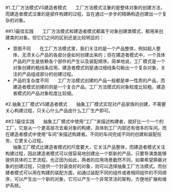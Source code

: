 #1.工厂方法模式VS建造者模式
&nbsp;&nbsp;&nbsp;&nbsp;&nbsp;&nbsp;工厂方法模式注重的是整体对象的创建方法，而建造者模式注重的是部件构建的过程，旨在通过一步步的精确构造创建出一个复杂的对象。


##1.1最佳实践
&nbsp;&nbsp;&nbsp;&nbsp;&nbsp;&nbsp;工厂方法模式和建造者模式都属于对象创建类模式，都用来创建类的对象。但它们之间的区别还是比较明显的：

- 意图不同
&nbsp;&nbsp;&nbsp;&nbsp;&nbsp;&nbsp;在工厂方法模式里，我们关注的是一个产品整体，例如超人整体，无须关心产品的各部分是如何创建出来的；但在建造者模式中，一个具体产品的产生是依赖各个部件的产生以及装配顺序。简单地说，工厂模式是一个对象创建的粗线条应用，建造者模式则是通过细线条勾勒出一个复杂对象，关注的产品组成部分的创建过程。
- 产品的复杂度不同
&nbsp;&nbsp;&nbsp;&nbsp;&nbsp;&nbsp;工厂方法模式创建的产品一般都是单一性质的产品，而建造者模式创建的则是一个复合产品。工厂方法模式的对象粒度比较粗，建造者模式的产品对象粒度比较细。


#2.抽象工厂模式VS建造者模式
&nbsp;&nbsp;&nbsp;&nbsp;&nbsp;&nbsp;抽象工厂模式实现对产品家族的创建，不需要关心构建过程，只关心什么产品由什么工厂生产即可。


##2.1最佳实践
&nbsp;&nbsp;&nbsp;&nbsp;&nbsp;&nbsp;抽象工厂模式中使用“工厂”来描述构建者，就好比一个一个的工厂，它是从一个更高层次去看对象的构建，具体到工厂内部还有很多的车间。而在建造者模式中使用“车间”来描述构建者。不同的车间完成不同的创建和装配任务，它更关心过程。    
&nbsp;&nbsp;&nbsp;&nbsp;&nbsp;&nbsp;抽象工厂模式比建造者模式的尺度要大，它关注产品整体，而建造者模式关注构建过程，因此建造者模式可以很容易地创建出一个崭新的产品，只要导演类能够提供具体的工艺流程。也正因为如此，两者的应用场景截然不同，如果希望屏蔽对象的创建过程，只提供一个封装良好的对象，则可以选择抽象工厂方法模式。而创建者模式可以用在构建的装配方面，如通过装配不同的组件或者相同组件的不同顺序，可以产生出一个新的对象，它可以产生一个非常灵活的架构，方便地扩展和维护系统。
